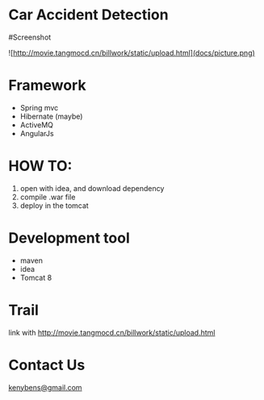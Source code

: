 # Car Accident Detection

#Screenshot

![http://movie.tangmocd.cn/billwork/static/upload.html](docs/picture.png) 

# Framework
* Spring mvc
* Hibernate (maybe)
* ActiveMQ
* AngularJs

# HOW TO:
1. open with idea, and download dependency
2. compile .war file
3. deploy in the tomcat

# Development tool
* maven
* idea
* Tomcat 8

# Trail
link with <href>http://movie.tangmocd.cn/billwork/static/upload.html</href>

# Contact Us
 kenybens@gmail.com
 
 



